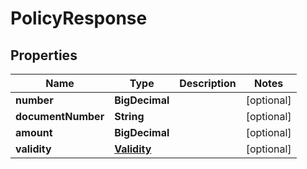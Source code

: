 

# PolicyResponse


## Properties

| Name | Type | Description | Notes |
|------------ | ------------- | ------------- | -------------|
|**number** | **BigDecimal** |  |  [optional] |
|**documentNumber** | **String** |  |  [optional] |
|**amount** | **BigDecimal** |  |  [optional] |
|**validity** | [**Validity**](Validity.md) |  |  [optional] |



